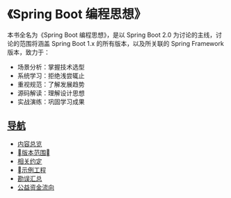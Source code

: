 # 《Spring Boot 编程思想》

本书全名为《Spring Boot 编程思想》，是以 Spring Boot 2.0 为讨论的主线，讨论的范围将涵盖 Spring Boot 1.x 的所有版本，以及所关联的 Spring Framework 版本，致力于：

- 场景分析：掌握技术选型
- 系统学习：拒绝浅尝辄止
- 重视规范：了解发展趋势
- 源码解读：理解设计思想
- 实战演练：巩固学习成果




## [导航](/books/thinking-in-spring-boot/)

- [内容总览](/books/thinking-in-spring-boot/overview/)
- [版本范围](/books/thinking-in-spring-boot/version/)
- [相关约定](/books/thinking-in-spring-boot/conventions/)
- [示例工程](https://github.com/mercyblitz/thinking-in-spring-boot-samples)
- [勘误汇总](/books/thinking-in-spring-boot/revision/)
- [公益资金流向](/books/thinking-in-spring-boot/donate/)
